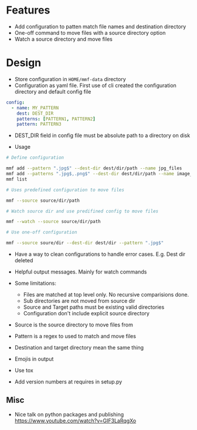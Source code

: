# Features

- Add configuration to patten match file names and destination directory
- One-off command to move files with a source directory option
- Watch a source directory and move files

# Design

- Store configuration in `HOME/mmf-data` directory
- Configuration as yaml file. First use of cli created the configuration directory and default config file

```yaml
config:
  - name: MY_PATTERN
    dest: DEST_DIR
    patterns: [PATTERN1, PATTERN2]
    pattern: PATTERN3
```

- DEST_DIR field in config file must be absolute path to a directory on disk

- Usage

```sh
# Define configuration

mmf add --pattern ".jpg$" --dest-dir dest/dir/path --name jpg_files
mmf add --patterns ".jpg$,.png$" --dest-dir dest/dir/path --name image_files
mmf list

# Uses predefined configuration to move files

mmf --source source/dir/path

# Watch source dir and use predifined config to move files

mmf --watch --source source/dir/path

# Use one-off configuration

mmf --source soure/dir --dest-dir dest/dir --pattern ".jpg$"
```

- Have a way to clean configurations to handle error cases. E.g. Dest dir deleted

- Helpful output messages. Mainly for watch commands

- Some limitations:

  - Files are matched at top level only. No recursive comparisions done.
  - Sub directories are not moved from source dir
  - Source and Target paths must be existing valid directories
  - Configuration don't include explicit source directory

- Source is the source directory to move files from
- Pattern is a regex to used to match and move files
- Destination and target directory mean the same thing

- Emojis in output

- Use tox

- Add version numbers at requires in setup.py

## Misc

- Nice talk on python packages and publishing https://www.youtube.com/watch?v=GIF3LaRqgXo
